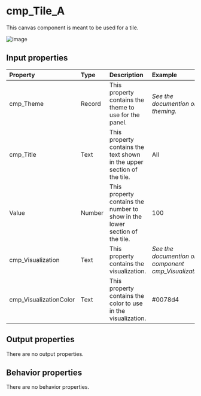 # cmp_Tile_A

This canvas component is meant to be used for a tile.

![image](https://user-images.githubusercontent.com/35654198/197226718-18812181-ae23-4c74-bc19-caba59da7593.png)

## **Input properties**

| Property | Type | Description | Example |
| :--- | :--- | :--- | :--- |
| cmp_Theme | Record | This property contains the theme to use for the panel. | *See the documention on theming.* |
| cmp_Title | Text | This property contains the text shown in the upper section of the tile. | All |
| Value | Number | This property contains the number to show in the lower section of the tile. | 100 |
| cmp_Visualization | Text | This property contains the visualization. | *See the documention on the component cmp_Visualization_A.* |
| cmp_VisualizationColor | Text | This property contains the color to use in the visualization. | #0078d4 |

## **Output properties**

There are no output properties.

## **Behavior properties**

There are no behavior properties.

